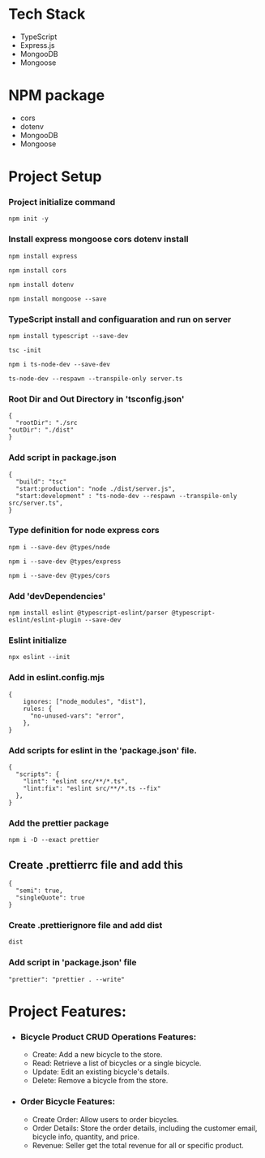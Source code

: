 # Tech Stack
- TypeScript
- Express.js
- MongooDB
- Mongoose
  
# NPM package
- cors
- dotenv
- MongooDB
- Mongoose

# Project Setup

### Project initialize command

```
npm init -y
```

### Install express mongoose cors dotenv install

```
npm install express
```

```
npm install cors
```

```
npm install dotenv
```

```
npm install mongoose --save
```

### TypeScript install and configuaration and run on server

```
npm install typescript --save-dev
```

```
tsc -init
```

```
npm i ts-node-dev --save-dev
```

```
ts-node-dev --respawn --transpile-only server.ts
```

### Root Dir and Out Directory in 'tsconfig.json'

```
{
  "rootDir": "./src
"outDir": "./dist"
}
```

### Add script in package.json

```
{
  "build": "tsc"
  "start:production": "node ./dist/server.js",
  "start:development" : "ts-node-dev --respawn --transpile-only src/server.ts",
}
```

### Type definition for node express cors

```
npm i --save-dev @types/node
```

```
npm i --save-dev @types/express
```

```
npm i --save-dev @types/cors
```

### Add 'devDependencies'

```
npm install eslint @typescript-eslint/parser @typescript-eslint/eslint-plugin --save-dev
```

### Eslint initialize

```
npx eslint --init
```

### Add in eslint.config.mjs

```
{
    ignores: ["node_modules", "dist"],
    rules: {
      "no-unused-vars": "error",
    },
}
```

### Add scripts for eslint in the 'package.json' file.

```
{
  "scripts": {
    "lint": "eslint src/**/*.ts",
    "lint:fix": "eslint src/**/*.ts --fix"
  },
}
```

### Add the prettier package

```
npm i -D --exact prettier
```

## Create .prettierrc file and add this

```
{
  "semi": true,
  "singleQuote": true
}
```

### Create .prettierignore file and add dist

```
dist
```

### Add script in 'package.json' file

```
"prettier": "prettier . --write"
```

# Project Features:

- ### Bicycle Product CRUD Operations Features:

  - Create: Add a new bicycle to the store.
  - Read: Retrieve a list of bicycles or a single bicycle.
  - Update: Edit an existing bicycle's details.
  - Delete: Remove a bicycle from the store.

- ### Order Bicycle Features:
  - Create Order: Allow users to order bicycles.
  - Order Details: Store the order details, including the customer email, bicycle info, quantity, and price.
  - Revenue: Seller get the total revenue for all or specific product.
